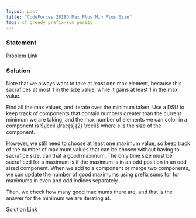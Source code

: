 ```yaml
---
layout: post
title: "CodeForces 2018D Max Plus Min Plus Size"
tags: cf greedy prefix-sum parity
---
```


### Statement 

[Problem Link](https://codeforces.com/problemset/problem/2018/D)

### Solution

Note that we always want to take at least one max element, because this sacrafices at most $1$ in the size value, while it gains at least $1$ in the max value.

Find all the max values, and iterate over the minimum taken. Use a DSU to keep track of components that contain numbers greater than the current minimum we are taking, and the max number of elements we can color in a component is $\lceil \frac{s}{2} \rceil$ where $s$ is the size of the component.

However, we still need to choose at least one maximum value, so keep track of the number of maximum values that can be chosen without having to sacrafice size, call that a good maximum. The only time size must be sacraficed for a maximum is if the maximum is in an odd position in an odd-sized component. When we add to a component or merge two components, we can update the number of good maximums using prefix sums for for maximums in even and odd indices separately.

Then, we check how many good maximums there are, and that is the answer for the minimum we are iterating at.

[Solution Link](https://codeforces.com/contest/2018/submission/287817105)